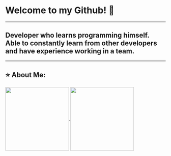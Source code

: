 # Welcome to my Github! 👋

<hr>

## Developer who learns programming himself. Able to constantly learn from other developers and have experience working in a team.

<hr>

## ⭐ About Me:

<a href="https://github.com/anuraghazra/github-readme-stats">
  <img height=200 align="center" src="https://github-readme-stats.vercel.app/api?username=offlaneqq&show_icons=true&theme=radical" />
</a>
<a href="https://github.com/anuraghazra/convoychat">
  <img height=200 align="center" src="https://github-readme-stats.vercel.app/api/top-langs?username=offlaneqq&layout=compact&langs_count=6&exclude_repo=Data_Science,Data-Science-Camp&theme=radical&card_width=320" />
</a>

<!--[![Harlok's WakaTime stats](https://github-readme-stats.vercel.app/api/wakatime?username=offlaneqq)](https://github.com/anuraghazra/github-readme-stats)-->
